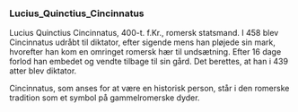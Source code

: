 ### Lucius_Quinctius_Cincinnatus


Lucius Quinctius Cincinnatus, 400-t. f.Kr., romersk statsmand. I 458 blev Cincinnatus udråbt til diktator, efter sigende mens han pløjede sin mark, hvorefter han kom en omringet romersk hær til undsætning. Efter 16 dage forlod han embedet og vendte tilbage til sin gård. Det berettes, at han i 439 atter blev diktator. 

Cincinnatus, som anses for at være en historisk person, står i den romerske tradition som et symbol på gammelromerske dyder.